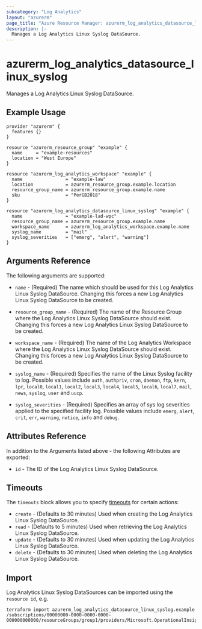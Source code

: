 ```yaml
---
subcategory: "Log Analytics"
layout: "azurerm"
page_title: "Azure Resource Manager: azurerm_log_analytics_datasource_linux_syslog"
description: |-
  Manages a Log Analytics Linux Syslog DataSource.
---
```


# azurerm_log_analytics_datasource_linux_syslog

Manages a Log Analytics Linux Syslog DataSource.

## Example Usage

```hcl
provider "azurerm" {
  features {}
}

resource "azurerm_resource_group" "example" {
  name     = "example-resources"
  location = "West Europe"
}

resource "azurerm_log_analytics_workspace" "example" {
  name                = "example-law"
  location            = azurerm_resource_group.example.location
  resource_group_name = azurerm_resource_group.example.name
  sku                 = "PerGB2018"
}

resource "azurerm_log_analytics_datasource_linux_syslog" "example" {
  name                = "example-lad-wpc"
  resource_group_name = azurerm_resource_group.example.name
  workspace_name      = azurerm_log_analytics_workspace.example.name
  syslog_name         = "mail"
  syslog_severities   = ["emerg", "alert", "warning"]
}
```

## Arguments Reference

The following arguments are supported:

* `name` - (Required) The name which should be used for this Log Analytics Linux Syslog DataSource. Changing this forces a new Log Analytics Linux Syslog DataSource to be created.

* `resource_group_name` - (Required) The name of the Resource Group where the Log Analytics Linux Syslog DataSource should exist. Changing this forces a new Log Analytics Linux Syslog DataSource to be created.

* `workspace_name` - (Required) The name of the Log Analytics Workspace where the Log Analytics Linux Syslog DataSource should exist. Changing this forces a new Log Analytics Linux Syslog DataSource to be created.

* `syslog_name` - (Required) Specifies the name of the Linux Syslog facility to log. Possible values include `auth`, `authpriv`, `cron`,  `daemon`, `ftp`, `kern`, `lpr`, `local0`, `local1`, `local2`, `local3`, `local4`, `local5`, `local6`, `local7`, `mail`, `news`, `syslog`, `user` and `uucp`.

* `syslog_severities` - (Required) Specifies an array of sys log severities applied to the specified facility log. Possible values include `emerg`, `alert`, `crit`, `err`, `warning`, `notice`, `info` and `debug`.

## Attributes Reference

In addition to the Arguments listed above - the following Attributes are exported: 

* `id` - The ID of the Log Analytics Linux Syslog DataSource.

## Timeouts

The `timeouts` block allows you to specify [timeouts](https://www.terraform.io/docs/configuration/resources.html#timeouts) for certain actions:

* `create` - (Defaults to 30 minutes) Used when creating the Log Analytics Linux Syslog DataSource.
* `read` - (Defaults to 5 minutes) Used when retrieving the Log Analytics Linux Syslog DataSource.
* `update` - (Defaults to 30 minutes) Used when updating the Log Analytics Linux Syslog DataSource.
* `delete` - (Defaults to 30 minutes) Used when deleting the Log Analytics Linux Syslog DataSource.

## Import

Log Analytics Linux Syslog DataSources can be imported using the `resource id`, e.g.

```shell
terraform import azurerm_log_analytics_datasource_linux_syslog.example /subscriptions/00000000-0000-0000-0000-000000000000/resourceGroups/group1/providers/Microsoft.OperationalInsights/workspaces/workspace1/datasources/datasource1
```
